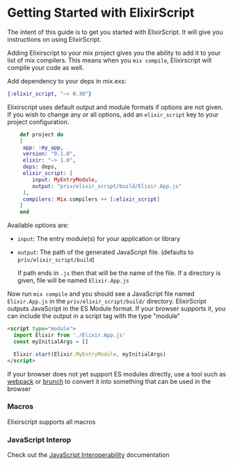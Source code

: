 # Getting Started with ElixirScript

The intent of this guide is to get you started with ElixirScript. It will give you instructions on using ElixirScript.

Adding Elixirscript to your mix project gives you the ability to add it to your list of mix compilers. This means when you `mix compile`, Elixirscript will compile your code as well.

Add dependency to your deps in mix.exs:

``` elixir
{:elixir_script, "~> 0.30"}
```

Elixirscript uses default output and module formats if options are not given. If you wish to change any or all options, add an `elixir_script` key to your project configuration.

``` elixir
    def project do
    [
     app: :my_app,
     version: "0.1.0",
     elixir: "~> 1.0",
     deps: deps,
     elixir_script: [
        input: MyEntryModule,
        output: "priv/elixir_script/build/Elixir.App.js"
     ],
     compilers: Mix.compilers ++ [:elixir_script]
    ]
    end
```

Available options are:

* `input`: The entry module(s) for your application or library

* `output`: The path of the generated JavaScript file. (defaults to `priv/elixir_script/build`)

    If path ends in `.js` then that will be the name of the file. If a directory is given,
    file will be named `Elixir.App.js`


Now run `mix compile` and you should see a JavaScript file named `Elixir.App.js` in the `priv/elixir_script/build/` directory. ElixirScript outputs JavaScript in the ES Module format. If your browser supports it, you can include the output in a script tag with the type "module"

```html
<script type="module">
  import Elixir from './Elixir.App.js'
  const myInitialArgs = []

  Elixir.start(Elixir.MyEntryModule, myInitialArgs)
</script>
```

If your browser does not yet support ES modules directly, use a tool such as [webpack](https://webpack.js.org/) or [brunch](http://brunch.io/) to convert it into something that can be used in the browser

### Macros

Elixirscript supports all macros

### JavaScript Interop

Check out the [JavaScript Interoperability](JavascriptInterop.html) documentation

